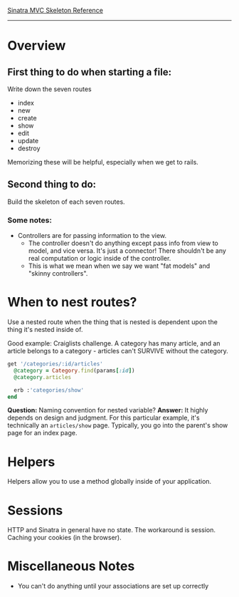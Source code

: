[Sinatra MVC Skeleton Reference](https://github.com/kaydenwilliams7/sinatra-mvc-skeleton)

---------------------------------

# Overview

## First thing to do when starting a file:

Write down the seven routes

* index
* new
* create
* show
* edit
* update
* destroy

Memorizing these will be helpful, especially when we get to rails.

## Second thing to do:

Build the skeleton of each seven routes.

### Some notes:

* Controllers are for passing information to the view.
  * The controller doesn't do anything except pass info from view to model, and vice versa. It's just a connector! There shouldn't be any real computation or logic inside of the controller.
  * This is what we mean when we say we want "fat models" and "skinny controllers".

# When to nest routes?

Use a nested route when the thing that is nested is dependent upon the thing it's nested inside of.

Good example: Craiglists challenge. A category has many article, and an article belongs to a category - articles can't SURVIVE without the category.

```ruby
get '/categories/:id/articles'
  @category = Category.find(params[:id])
  @category.articles

  erb :'categories/show'
end
```

**Question:** Naming convention for nested variable?
**Answer:** It highly depends on design and judgment. For this particular example, it's technically an `articles/show` page. Typically, you go into the parent's show page for an index page.

# Helpers

Helpers allow you to use a method globally inside of your application.

# Sessions

HTTP and Sinatra in general have no state. The workaround is session. Caching your cookies (in the browser).

# Miscellaneous Notes

* You can't do anything until your associations are set up correctly
